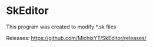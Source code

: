 # SkEditor

This program was created to modify *.sk files


Releases:
https://github.com/MichixYT/SkEditor/releases/
